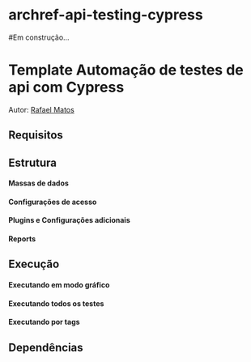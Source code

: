 # archref-api-testing-cypress

#Em construção...

# Template Automação de testes de api com Cypress


Autor: [Rafael Matos](rafaelmatosqa@gmail.com)

## Requisitos


## Estrutura

####  Massas de dados

####  Configurações de acesso


####  Plugins e Configurações adicionais


####  Reports


## Execução


#### Executando em modo gráfico



#### Executando todos os testes

####  Executando por tags

##  Dependências


